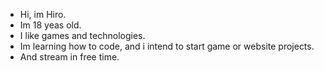 - Hi, im Hiro.
- Im 18 yeas old.
- I like games and technologies.
- Im learning how to code, and i intend to start game or website projects.
- And stream in free time.
